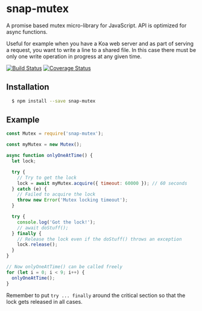 # snap-mutex

A promise based mutex micro-library for JavaScript. API is optimized for async functions.

Useful for example when you have a Koa web server and as part of serving a request, you want to
write a line to a shared file. In this case there must be only one write operation in progress
at any given time.

[![Build Status](https://travis-ci.org/ilkkao/snap-mutex.svg?branch=master)](https://travis-ci.org/ilkkao/snap-mutex) [![Coverage Status](https://coveralls.io/repos/github/ilkkao/snap-mutex/badge.svg?branch=master)](https://coveralls.io/github/ilkkao/snap-mutex?branch=master)

## Installation

```bash
  $ npm install --save snap-mutex
```

## Example

```javascript
const Mutex = require('snap-mutex');

const myMutex = new Mutex();

async function onlyOneAtTime() {
  let lock;

  try {
    // Try to get the lock
    lock = await myMutex.acquire({ timeout: 60000 }); // 60 seconds
  } catch (e) {
    // Failed to acquire the lock
    throw new Error('Mutex locking timeout');
  }

  try {
    console.log('Got the lock!');
    // await doStuff();
  } finally {
    // Release the lock even if the doStuff() throws an exception
    lock.release();
  }
}

// Now onlyOneAtTime() can be called freely
for (let i = 0; i < 9; i++) {
  onlyOneAtTime();
}
```

Remember to put `try ... finally` around the critical section so that the lock gets released in
all cases.
